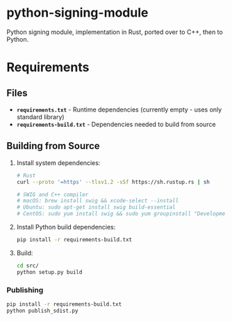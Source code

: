 # python-signing-module
Python signing module, implementation in Rust, ported over to C++, then to Python.

# Requirements

## Files

- **`requirements.txt`** - Runtime dependencies (currently empty - uses only standard library)
- **`requirements-build.txt`** - Dependencies needed to build from source

## Building from Source
1. Install system dependencies:
   ```bash
   # Rust
   curl --proto '=https' --tlsv1.2 -sSf https://sh.rustup.rs | sh
   
   # SWIG and C++ compiler
   # macOS: brew install swig && xcode-select --install
   # Ubuntu: sudo apt-get install swig build-essential
   # CentOS: sudo yum install swig && sudo yum groupinstall "Development Tools"
   ```

2. Install Python build dependencies:
   ```bash
   pip install -r requirements-build.txt
   ```

3. Build:
   ```bash
   cd src/
   python setup.py build
   ```

### Publishing
```bash
pip install -r requirements-build.txt
python publish_sdist.py
